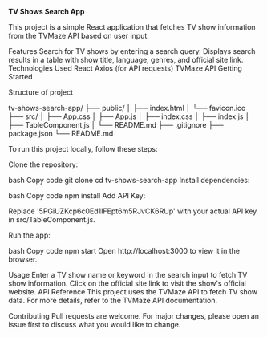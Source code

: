 **TV Shows Search App**

This project is a simple React application that fetches TV show information from the TVMaze API based on user input.

Features
Search for TV shows by entering a search query.
Displays search results in a table with show title, language, genres, and official site link.
Technologies Used
React
Axios (for API requests)
TVMaze API
Getting Started

Structure of project

tv-shows-search-app/
├── public/
│   ├── index.html
│   └── favicon.ico
├── src/
│   ├── App.css
│   ├── App.js
│   ├── index.css
│   ├── index.js
│   ├── TableComponent.js
│   └── README.md
├── .gitignore
├── package.json
└── README.md

To run this project locally, follow these steps:

Clone the repository:

bash
Copy code
git clone <repository-url>
cd tv-shows-search-app
Install dependencies:

bash
Copy code
npm install
Add API Key:

Replace '5PGiUZKcp6c0Ed1IFEpt6m5RJvCK6RUp' with your actual API key in src/TableComponent.js.

Run the app:

bash
Copy code
npm start
Open http://localhost:3000 to view it in the browser.

Usage
Enter a TV show name or keyword in the search input to fetch TV show information.
Click on the official site link to visit the show's official website.
API Reference
This project uses the TVMaze API to fetch TV show data. For more details, refer to the TVMaze API documentation.

Contributing
Pull requests are welcome. For major changes, please open an issue first to discuss what you would like to change.
